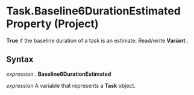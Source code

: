 
# Task.Baseline6DurationEstimated Property (Project)

 **True** if the baseline duration of a task is an estimate. Read/write **Variant** .


## Syntax

 _expression_ . **Baseline6DurationEstimated**

 _expression_ A variable that represents a **Task** object.

